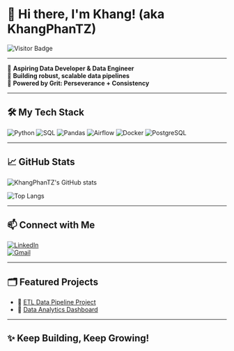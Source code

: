 # 👋 Hi there, I'm Khang! (aka KhangPhanTZ)

![Visitor Badge](https://visitor-badge.laobi.icu/badge?page_id=KhangPhanTZ)

---

🚀 **Aspiring Data Developer & Data Engineer**  
🎯 **Building robust, scalable data pipelines**  
💪 **Powered by Grit: Perseverance + Consistency**

---

## 🛠️ My Tech Stack

![Python](https://img.shields.io/badge/-Python-3776AB?style=flat-square&logo=Python&logoColor=white)
![SQL](https://img.shields.io/badge/-SQL-4479A1?style=flat-square&logo=postgresql&logoColor=white)
![Pandas](https://img.shields.io/badge/-Pandas-150458?style=flat-square&logo=pandas&logoColor=white)
![Airflow](https://img.shields.io/badge/-Apache%20Airflow-017CEE?style=flat-square&logo=apache-airflow&logoColor=white)
![Docker](https://img.shields.io/badge/-Docker-2496ED?style=flat-square&logo=docker&logoColor=white)
![PostgreSQL](https://img.shields.io/badge/-PostgreSQL-336791?style=flat-square&logo=postgresql&logoColor=white)

---

## 📈 GitHub Stats

![KhangPhanTZ's GitHub stats](https://github-readme-stats.vercel.app/api?username=KhangPhanTZ&show_icons=true&theme=default&hide=issues)

![Top Langs](https://github-readme-stats.vercel.app/api/top-langs/?username=KhangPhanTZ&layout=compact)

---

## 📫 Connect with Me

[![LinkedIn](https://img.shields.io/badge/LinkedIn-KhangPhanTZ-0A66C2?style=flat-square&logo=linkedin)](https://linkedin.com/in/your-link)  
[![Gmail](https://img.shields.io/badge/Gmail-khangphantz@gmail.com-D14836?style=flat-square&logo=gmail&logoColor=white)](mailto:khangphantz@gmail.com)

---

## 🗂️ Featured Projects

- 🔗 [ETL Data Pipeline Project](#)
- 🔗 [Data Analytics Dashboard](#)

---

## ✨ Keep Building, Keep Growing!  
